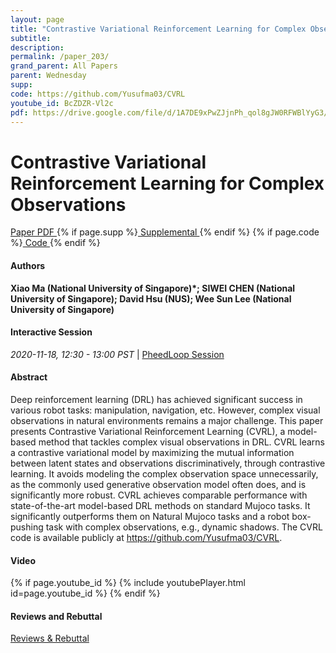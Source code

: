 ```yaml
---
layout: page
title: "Contrastive Variational Reinforcement Learning for Complex Observations"
subtitle: 
description:
permalink: /paper_203/
grand_parent: All Papers
parent: Wednesday
supp: 
code: https://github.com/Yusufma03/CVRL
youtube_id: BcZDZR-Vl2c
pdf: https://drive.google.com/file/d/1A7DE9xPwZJjnPh_qol8gJW0RFWBlYyG3/view
---
```


# Contrastive Variational Reinforcement Learning for Complex Observations

<a href="https://drive.google.com/file/d/1A7DE9xPwZJjnPh_qol8gJW0RFWBlYyG3/view" target="_blank" rel="noopener noreferrer" class="btn btn-blue"><i class="fa fa-file-text-o" aria-hidden="true"></i> Paper PDF </a> {% if page.supp %}<a href="" target="_blank" rel="noopener noreferrer" class="btn btn-green"><i class="fa fa-file-text-o" aria-hidden="true"></i> Supplemental </a>{% endif %} {% if page.code %}<a href="https://github.com/Yusufma03/CVRL" target="_blank" rel="noopener noreferrer" class="btn"><i class="fa fa-github" aria-hidden="true"></i> Code </a>{% endif %} 

#### Authors
**Xiao Ma (National University of Singapore)*; SIWEI CHEN (National University of Singapore); David Hsu (NUS); Wee Sun Lee (National University of Singapore)**

#### Interactive Session
<em>2020-11-18, 12:30 - 13:00 PST </em> | <a href="https://pheedloop.com/corl2020/virtual/?page=sessions&section=SESHFCYOAQYDAR0VB" target="_blank" rel="noopener noreferrer"> PheedLoop Session <i class="fa fa-external-link" aria-hidden="true"></i> </a> 

#### Abstract
Deep reinforcement learning (DRL) has achieved significant success in various robot tasks: manipulation, navigation, etc. However, complex visual observations in natural environments remains a major challenge. This paper presents Contrastive Variational Reinforcement Learning (CVRL), a model-based method that tackles complex visual observations in  DRL.  CVRL learns a contrastive variational model by maximizing the mutual information between latent states and observations discriminatively, through contrastive learning. It avoids modeling the complex observation space unnecessarily, as the commonly used generative observation model often does,  and is significantly more robust. CVRL achieves comparable performance with state-of-the-art model-based DRL methods on standard Mujoco tasks. It significantly outperforms them on Natural Mujoco tasks and a robot box-pushing task with complex observations, e.g., dynamic shadows. The CVRL code is available publicly at <a href="https://github.com/Yusufma03/CVRL" target="_blank">https://github.com/Yusufma03/CVRL</a>.

#### Video
{% if page.youtube_id %}
{% include youtubePlayer.html id=page.youtube_id %}
{% endif %}

#### Reviews and Rebuttal
<a href="https://drive.google.com/file/d/1iAcvTSzGPihdgXucUx4j-7Ac44hbhX_I/view" target="_blank" rel="noopener noreferrer" class="btn btn-purple"><i class="fa fa-pencil-square-o" aria-hidden="true"></i> Reviews & Rebuttal </a>

